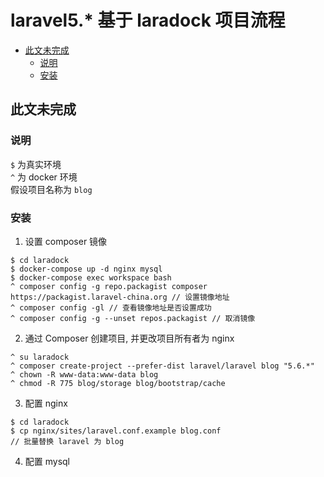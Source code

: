 # laravel5.* 基于 laradock 项目流程

<!-- MarkdownTOC -->

- [此文未完成](#%E6%AD%A4%E6%96%87%E6%9C%AA%E5%AE%8C%E6%88%90)
    - [说明](#%E8%AF%B4%E6%98%8E)
    - [安装](#%E5%AE%89%E8%A3%85)

<!-- /MarkdownTOC -->

<a id="%E6%AD%A4%E6%96%87%E6%9C%AA%E5%AE%8C%E6%88%90"></a>
## 此文未完成

<a id="%E8%AF%B4%E6%98%8E"></a>
### 说明
`$` 为真实环境  
`^` 为 docker 环境  
假设项目名称为 `blog`

<a id="%E5%AE%89%E8%A3%85"></a>
### 安装
1. 设置 composer 镜像
```
$ cd laradock
$ docker-compose up -d nginx mysql
$ docker-compose exec workspace bash
^ composer config -g repo.packagist composer https://packagist.laravel-china.org // 设置镜像地址
^ composer config -gl // 查看镜像地址是否设置成功
^ composer config -g --unset repos.packagist // 取消镜像
```
2. 通过 Composer 创建项目, 并更改项目所有者为 nginx
```
^ su laradock
^ composer create-project --prefer-dist laravel/laravel blog "5.6.*"
^ chown -R www-data:www-data blog
^ chmod -R 775 blog/storage blog/bootstrap/cache
```

3. 配置 nginx
```
$ cd laradock
$ cp nginx/sites/laravel.conf.example blog.conf
// 批量替换 laravel 为 blog
```

4. 配置 mysql
```
```
